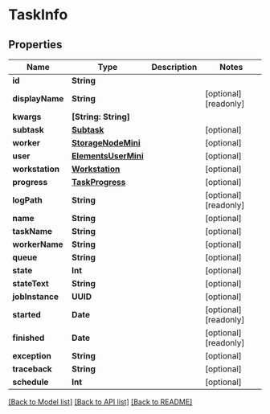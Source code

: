 # TaskInfo

## Properties

Name | Type | Description | Notes
------------ | ------------- | ------------- | -------------
**id** | **String** |  | 
**displayName** | **String** |  | [optional] [readonly] 
**kwargs** | **[String: String]** |  | 
**subtask** | [**Subtask**](Subtask.md) |  | [optional] 
**worker** | [**StorageNodeMini**](StorageNodeMini.md) |  | [optional] 
**user** | [**ElementsUserMini**](ElementsUserMini.md) |  | [optional] 
**workstation** | [**Workstation**](Workstation.md) |  | [optional] 
**progress** | [**TaskProgress**](TaskProgress.md) |  | [optional] 
**logPath** | **String** |  | [optional] [readonly] 
**name** | **String** |  | [optional] 
**taskName** | **String** |  | [optional] 
**workerName** | **String** |  | [optional] 
**queue** | **String** |  | [optional] 
**state** | **Int** |  | [optional] 
**stateText** | **String** |  | [optional] 
**jobInstance** | **UUID** |  | [optional] 
**started** | **Date** |  | [optional] [readonly] 
**finished** | **Date** |  | [optional] [readonly] 
**exception** | **String** |  | [optional] 
**traceback** | **String** |  | [optional] 
**schedule** | **Int** |  | [optional] 

[[Back to Model list]](../README.md#documentation-for-models) [[Back to API list]](../README.md#documentation-for-api-endpoints) [[Back to README]](../README.md)


